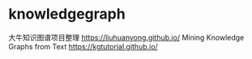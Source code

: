# knowledgegraph
大牛知识图谱项目整理  https://liuhuanyong.github.io/
Mining Knowledge Graphs from Text   https://kgtutorial.github.io/
